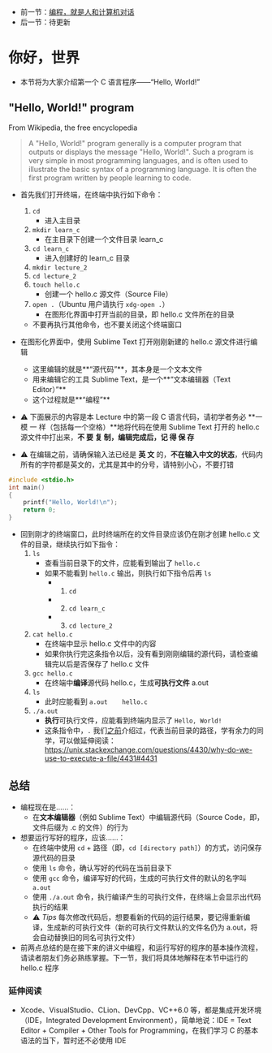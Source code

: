 * 前一节：[编程，就是人和计算机对话](https://github.com/wangyunduo/Intro-to-C/blob/master/Lecture%201/1.md)
* 后一节：待更新

# 你好，世界
* 本节将为大家介绍第一个 C 语言程序——“Hello, World!”

## "Hello, World!" program
From Wikipedia, the free encyclopedia
> A "Hello, World!" program generally is a computer program that outputs or displays the message "Hello, World!". Such a program is very simple in most programming languages, and is often used to illustrate the basic syntax of a programming language. It is often the first program written by people learning to code.

* 首先我们打开终端，在终端中执行如下命令：
	1. `cd`
		* 进入主目录
	2. `mkdir learn_c`
		* 在主目录下创建一个文件目录 learn_c
	3. `cd learn_c`
		* 进入创建好的 learn_c 目录
	4. `mkdir lecture_2`
	5. `cd lecture_2`
	6. `touch hello.c`
		* 创建一个 hello.c 源文件（Source File）
	7. `open .`（Ubuntu 用户请执行 `xdg-open .`）
		* 在图形化界面中打开当前的目录，即 hello.c 文件所在的目录
	* 不要再执行其他命令，也不要关闭这个终端窗口

* 在图形化界面中，使用 Sublime Text 打开刚刚新建的 hello.c 源文件进行编辑
	* 这里编辑的就是**“源代码”**，其本身是一个文本文件
	* 用来编辑它的工具 Sublime Text，是一个**“文本编辑器（Text Editor）”**
	* 这个过程就是**“编程”**

* ⚠️ 下面展示的内容是本 Lecture 中的第一段 C 语言代码，请初学者务必 **一 模 一 样（包括每一个空格）**地将代码在使用 Sublime Text 打开的 hello.c 源文件中打出来，**不 要 复 制，编辑完成后，记 得 保 存**
* ⚠️ 在编辑之前，请确保输入法已经是 **英 文** 的，**不在输入中文的状态**，代码内所有的字符都是英文的，尤其是其中的分号，请特别小心，不要打错
```C
#include <stdio.h>
int main()
{
    printf("Hello, World!\n");
    return 0;
}
```

* 回到刚才的终端窗口，此时终端所在的文件目录应该仍在刚才创建 hello.c 文件的目录，继续执行如下指令：
	1. `ls`
		* 查看当前目录下的文件，应能看到输出了 `hello.c`
		* 如果不能看到 `hello.c` 输出，则执行如下指令后再 `ls`
			* 1) `cd`
			* 2) `cd learn_c`
			* 3) `cd lecture_2`
	2. `cat hello.c`
		* 在终端中显示 hello.c 文件中的内容
		* 如果你执行完这条指令以后，没有看到刚刚编辑的源代码，请检查编辑完以后是否保存了 hello.c 文件
	3. `gcc hello.c`
		* 在终端中**编译**源代码 hello.c，生成**可执行文件** a.out
	4. `ls`
		* 此时应能看到 `a.out    hello.c`
	5. `./a.out`
		* **执行**可执行文件，应能看到终端内显示了 `Hello, World!`
		* 这条指令中，`.` 我们[之前](https://github.com/wangyunduo/Intro-to-C/blob/master/Lecture%200/0.md#常用的终端命令)介绍过，代表当前目录的路径，学有余力的同学，可以做延伸阅读：https://unix.stackexchange.com/questions/4430/why-do-we-use-to-execute-a-file/4431#4431

## 总结
* 编程现在是……：
	* 在**文本编辑器**（例如 Sublime Text）中编辑源代码（Source Code，即，文件后缀为 .c 的文件）的行为
* 想要运行写好的程序，应该……：
	* 在终端中使用 `cd` + 路径（即，`cd [directory path]`）的方式，访问保存源代码的目录
	* 使用 `ls` 命令，确认写好的代码在当前目录下
	* 使用 `gcc` 命令，编译写好的代码，生成的可执行文件的默认的名字叫 `a.out`
	* 使用 `./a.out` 命令，执行编译产生的可执行文件，在终端上会显示出代码执行的结果
	* ⚠️ *Tips* 每次修改代码后，想要看新的代码的运行结果，要记得重新编译，生成新的可执行文件（新的可执行文件默认的文件名仍为 a.out，将会自动替换旧的同名可执行文件）
* 前两点总结的是在接下来的讲义中编程，和运行写好的程序的基本操作流程，请读者朋友们务必熟练掌握。下一节，我们将具体地解释在本节中运行的 hello.c 程序

### 延伸阅读
* Xcode、VisualStudio、CLion、DevCpp、VC++6.0 等，都是集成开发环境（IDE，Integrated Development Environment），简单地说：IDE = Text Editor + Compiler + Other Tools for Programming，在我们学习 C 的基本语法的当下，暂时还不必使用 IDE
